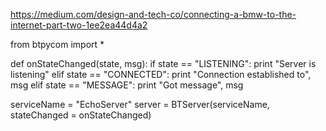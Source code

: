 https://medium.com/design-and-tech-co/connecting-a-bmw-to-the-internet-part-two-1ee2ea44d4a2

from btpycom import *

def onStateChanged(state, msg):
    if state == "LISTENING":
        print "Server is listening"
    elif state == "CONNECTED":
        print "Connection established to", msg
    elif state == "MESSAGE":
        print "Got message", msg
       
serviceName = "EchoServer"
server = BTServer(serviceName, stateChanged = onStateChanged)
